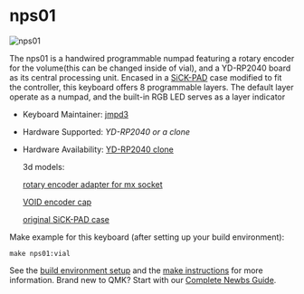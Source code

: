 # nps01

![nps01](https://i.imgur.com/tzINn4x.jpg)

The nps01 is a handwired programmable numpad featuring a rotary encoder for the volume(this can be changed inside of vial), and a YD-RP2040 board as its central processing unit. Encased in a [SiCK-PAD](https://www.thingiverse.com/thing:3682168) case modified to fit the controller, this keyboard offers 8 programmable layers. The default layer operate as a numpad, and the built-in RGB LED serves as a layer indicator
* Keyboard Maintainer: [jmpd3](https://github.com/jmpd3)
* Hardware Supported: *YD-RP2040 or a clone*
* Hardware Availability:
  [YD-RP2040 clone](https://www.aliexpress.com/item/1005003928558306.html)

  3d models:
  
  [rotary encoder adapter for mx socket](https://www.thingiverse.com/thing:3770166)
  
  [VOID encoder cap](https://www.thingiverse.com/thing:4206617)
  
  [original SiCK-PAD case](https://www.thingiverse.com/thing:4209505)
  
Make example for this keyboard (after setting up your build environment):

    make nps01:vial

See the [build environment setup](https://docs.qmk.fm/#/getting_started_build_tools) and the [make instructions](https://docs.qmk.fm/#/getting_started_make_guide) for more information. Brand new to QMK? Start with our [Complete Newbs Guide](https://docs.qmk.fm/#/newbs).

